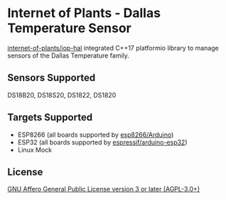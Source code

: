 # Internet of Plants - Dallas Temperature Sensor

[internet-of-plants/iop-hal](https://github.com/internet-of-plants/iop-hal) integrated C++17 platformio library to manage sensors of the Dallas Temperature family.

## Sensors Supported

DS18B20, DS18S20, DS1822, DS1820

## Targets Supported

- ESP8266 (all boards supported by [esp8266/Arduino](https://github.com/esp8266/Arduino))
- ESP32 (all boards supported by [espressif/arduino-esp32](https://github.com/espressif/arduino-esp32/))
- Linux Mock

## License

[GNU Affero General Public License version 3 or later (AGPL-3.0+)](https://github.com/internet-of-plants/dallas-temperature/blob/main/LICENSE.md)